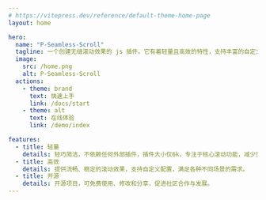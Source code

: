 ```yaml
---
# https://vitepress.dev/reference/default-theme-home-page
layout: home

hero:
  name: "P-Seamless-Scroll"
  tagline: 一个创建无缝滚动效果的 js 插件。它有着轻量且高效的特性，支持丰富的自定义配置选项，提供了一系列 API 方法以及事件监听功能。
  image:
    src: /home.png
    alt: P-Seamless-Scroll
  actions:
    - theme: brand
      text: 快速上手
      link: /docs/start
    - theme: alt
      text: 在线体验
      link: /demo/index

features:
  - title: 轻量
    details: 轻巧简洁，不依赖任何外部插件，插件大小仅6k，专注于核心滚动功能，减少页面负担。
  - title: 高效
    details: 提供流畅、稳定的滚动效果，支持自定义配置，满足各种不同场景的需求。
  - title: 开源
    details: 开源项目，可免费使用、修改和分享，促进社区合作与发展。
---
```


